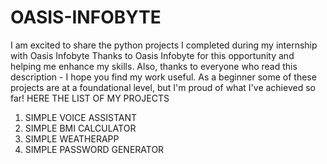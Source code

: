 # OASIS-INFOBYTE
I am excited to share the python projects I completed during my internship with Oasis Infobyte
Thanks to Oasis Infobyte for this opportunity and helping me enhance my skills.
Also, thanks to everyone who read this description - I hope you find my work useful.
As a beginner some of these projects are at a foundational level, but I'm proud of what I've achieved so far!
HERE THE LIST OF MY PROJECTS
1. SIMPLE VOICE ASSISTANT
2. SIMPLE BMI CALCULATOR
3. SIMPLE WEATHERAPP
4. SIMPLE PASSWORD GENERATOR
